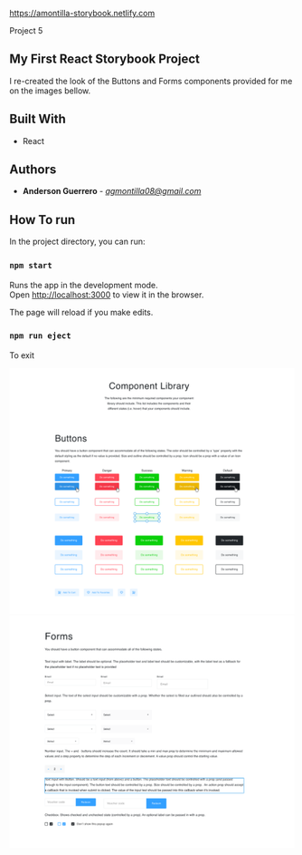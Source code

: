 https://amontilla-storybook.netlify.com

Project 5
## My First React Storybook Project

I re-created the look of the Buttons and Forms components provided for me on the images bellow. 

## Built With

* React

## Authors

* **Anderson Guerrero** - *agmontilla08@gmail.com* 

## How To run

In the project directory, you can run:

### `npm start`

Runs the app in the development mode.<br />
Open [http://localhost:3000](http://localhost:3000) to view it in the browser.

The page will reload if you make edits.

### `npm run eject`

To exit 

![lybrary2](top.png)
![lybrary1](button.png)
